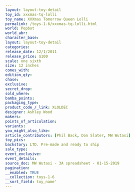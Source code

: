 ```yaml
---
layout: layout-toy-detail 
toy_id: xxxmas-tq-lolli
toy_name: XXXmas Tomorrow Queen Lolli
permalink: /toys-1-6/xxxmas-tq-lolli.html
world: Popbot
world_abr: 
character_base: 
layout: layout-toy-detail
categories: 
release_date: 12/1/2011
release_price: $100 
scale: one sixth
size: 12 inches
comes_with: 
edition_qty: 
chase: 
exclusive: 
secret_drop: 
sold_where: 
bamba_points: 
packaging_type: 
product_code_/_link: XLOLDEC
designer: Ashley Wood
makers: 
points_of_articulation: 
variants: 
you_might_also_like: 
article_contributors: [Phil Back, Don Slater, MW Wutasi]
toy_pics: 
backstory: LTD. Pre-made and ready to ship
sale_type: 
event_exclusive: 
event_details: 
source_doc: MW Wutasi - 3A spreadsheet - 01-15-2019
pagination: 
__enabled: TRUE
__collection: toys-1-6
__sort_field: toy_name'
---
```

